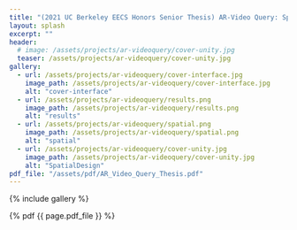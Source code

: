 ```yaml
---
title: "(2021 UC Berkeley EECS Honors Senior Thesis) AR-Video Query: Spatio-Temporal IPhone Video Data Queries"
layout: splash
excerpt: ""
header:
  # image: /assets/projects/ar-videoquery/cover-unity.jpg
  teaser: /assets/projects/ar-videoquery/cover-unity.jpg
gallery:
  - url: /assets/projects/ar-videoquery/cover-interface.jpg
    image_path: /assets/projects/ar-videoquery/cover-interface.jpg
    alt: "cover-interface"
  - url: /assets/projects/ar-videoquery/results.png
    image_path: /assets/projects/ar-videoquery/results.png
    alt: "results"
  - url: /assets/projects/ar-videoquery/spatial.png
    image_path: /assets/projects/ar-videoquery/spatial.png
    alt: "spatial"
  - url: /assets/projects/ar-videoquery/cover-unity.jpg
    image_path: /assets/projects/ar-videoquery/cover-unity.jpg
    alt: "SpatialDesign"
pdf_file: "/assets/pdf/AR_Video_Query_Thesis.pdf"
---
```


{% include gallery %}

{% pdf {{ page.pdf_file }} %}
